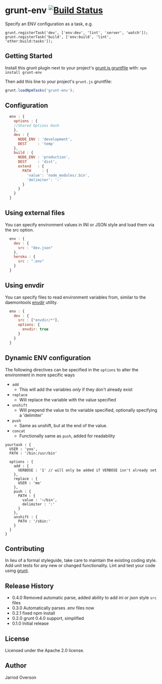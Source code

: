# grunt-env [![Build Status](https://secure.travis-ci.org/jsoverson/grunt-env.png?branch=master)](http://travis-ci.org/onehealth/grunt-env)

Specify an ENV configuration as a task, e.g.

```
grunt.registerTask('dev', ['env:dev', 'lint', 'server', 'watch']);
grunt.registerTask('build', ['env:build', 'lint', 'other:build:tasks']);
```

## Getting Started
Install this grunt plugin next to your project's [grunt.js gruntfile][getting_started] with: `npm install grunt-env`

Then add this line to your project's `grunt.js` gruntfile:

```javascript
grunt.loadNpmTasks('grunt-env');
```

[grunt]: http://gruntjs.com/
[getting_started]: https://github.com/gruntjs/grunt/blob/master/docs/getting_started.md

## Configuration

```js
  env : {
    options : {
 	//Shared Options Hash
    },
    dev : {
      NODE_ENV : 'development',
      DEST     : 'temp'
    },
    build : {
      NODE_ENV : 'production',
      DEST     : 'dist',
      extend   : {
        PATH     : {
          'value': 'node_modules/.bin',
          'delimiter': ':'
        }
      }
    }
  }
```
## Using external files

You can specify environment values in INI or JSON style and load them via the src option.

```js
  env : {
    dev : {
      src : "dev.json"
    },
    heroku : {
      src : ".env"
    }
  }
```

## Using envdir

You can specify files to read environment variables from, similar to the daemontools [envdir](http://cr.yp.to/daemontools/envdir.html) utility.

```js
  env : {
    dev : {
      src : ["envdir/*"],
      options: {
        envdir: true
      }
    }
  }
```

## Dynamic ENV configuration

The following directives can be specified in the `options` to alter the environment in more specific ways

- `add`
  - This will add the variables *only* if they don't already exist
- `replace`
  - Will replace the variable with the value specified
- `unshift`
  - Will prepend the value to the variable specified, optionally specifying a 'delimiter'
- `push`
  - Same as unshift, but at the end of the value.
- `concat`
  - Functionally same as `push`, added for readability

```
yourtask : {
  USER : 'you',
  PATH : '/bin:/usr/bin'

  options : {
    add : {
      VERBOSE : '1' // will only be added if VERBOSE isn't already set
    },
    replace : {
      USER : 'me'
    },
    push : {
      PATH : {
        value : '~/bin',
        delimiter : ':'
      }
    },
    unshift : {
      PATH : '/sbin:'
    }
  }
}
```

## Contributing
In lieu of a formal styleguide, take care to maintain the existing coding style. Add unit tests for any new or changed functionality. Lint and test your code using [grunt][grunt].

## Release History

- 0.4.0 Removed automatic parse, added ability to add ini or json style `src` files
- 0.3.0 Automatically parses .env files now 
- 0.2.1 fixed npm install
- 0.2.0 grunt 0.4.0 support, simplified
- 0.1.0 Initial release

## License

Licensed under the Apache 2.0 license.

## Author

Jarrod Overson

